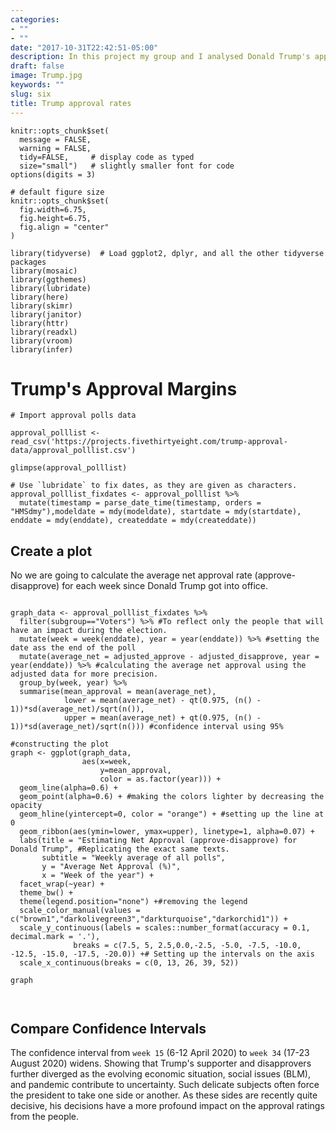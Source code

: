 ```yaml
---
categories:
- ""
- ""
date: "2017-10-31T22:42:51-05:00"
description: In this project my group and I analysed Donald Trump's approval ratings over time.
draft: false
image: Trump.jpg
keywords: ""
slug: six
title: Trump approval rates
---
```





```{r, setup, include=FALSE}
knitr::opts_chunk$set(
  message = FALSE, 
  warning = FALSE, 
  tidy=FALSE,     # display code as typed
  size="small")   # slightly smaller font for code
options(digits = 3)

# default figure size
knitr::opts_chunk$set(
  fig.width=6.75, 
  fig.height=6.75,
  fig.align = "center"
)
```


```{r load-libraries, include=FALSE}
library(tidyverse)  # Load ggplot2, dplyr, and all the other tidyverse packages
library(mosaic)
library(ggthemes)
library(lubridate)
library(here)
library(skimr)
library(janitor)
library(httr)
library(readxl)
library(vroom)
library(infer)
```




# Trump's Approval Margins



```{r, cache=TRUE, include=FALSE}
# Import approval polls data

approval_polllist <- read_csv('https://projects.fivethirtyeight.com/trump-approval-data/approval_polllist.csv') 

glimpse(approval_polllist)

# Use `lubridate` to fix dates, as they are given as characters.
approval_polllist_fixdates <- approval_polllist %>% 
  mutate(timestamp = parse_date_time(timestamp, orders = "HMSdmy"),modeldate = mdy(modeldate), startdate = mdy(startdate), enddate = mdy(enddate), createddate = mdy(createddate))

```

## Create a plot

No we are going to calculate the average net approval rate (approve- disapprove) for each week since Donald Trump got into office. 

```{r trump_margins, out.width="100%"}

graph_data <- approval_polllist_fixdates %>%  
  filter(subgroup=="Voters") %>% #To reflect only the people that will have an impact during the election.
  mutate(week = week(enddate), year = year(enddate)) %>% #setting the date ass the end of the poll
  mutate(average_net = adjusted_approve - adjusted_disapprove, year = year(enddate)) %>% #calculating the average net approval using the adjusted data for more precision.
  group_by(week, year) %>% 
  summarise(mean_approval = mean(average_net),
            lower = mean(average_net) - qt(0.975, (n() - 1))*sd(average_net)/sqrt(n()),
            upper = mean(average_net) + qt(0.975, (n() - 1))*sd(average_net)/sqrt(n())) #confidence interval using 95% 
  
#constructing the plot
graph <- ggplot(graph_data, 
                aes(x=week,
                    y=mean_approval, 
                    color = as.factor(year))) + 
  geom_line(alpha=0.6) + 
  geom_point(alpha=0.6) + #making the colors lighter by decreasing the opacity
  geom_hline(yintercept=0, color = "orange") + #setting up the line at 0
  geom_ribbon(aes(ymin=lower, ymax=upper), linetype=1, alpha=0.07) +
  labs(title = "Estimating Net Approval (approve-disapprove) for Donald Trump", #Replicating the exact same texts.
       subtitle = "Weekly average of all polls", 
       y = "Average Net Approval (%)", 
       x = "Week of the year") +
  facet_wrap(~year) +
  theme_bw() +
  theme(legend.position="none") +#removing the legend
  scale_color_manual(values = c("brown1","darkolivegreen3","darkturquoise","darkorchid1")) + 
  scale_y_continuous(labels = scales::number_format(accuracy = 0.1, decimal.mark = '.'), 
              breaks = c(7.5, 5, 2.5,0.0,-2.5, -5.0, -7.5, -10.0, -12.5, -15.0, -17.5, -20.0)) +# Setting up the intervals on the axis
  scale_x_continuous(breaks = c(0, 13, 26, 39, 52))

graph



```

## Compare Confidence Intervals

The confidence interval from `week 15` (6-12 April 2020) to `week 34` (17-23 August 2020) widens. Showing that Trump's supporter and disapprovers further diverged as the evolving economic situation, social issues (BLM), and pandemic contribute to uncertainty. Such delicate subjects often force the president to take one side or another. As these sides are recently quite decisive, his decisions have a more profound impact on the approval ratings from the people. 




